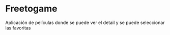 # Freetogame
Aplicación de películas donde se puede ver el detail y se puede seleccionar las favoritas
